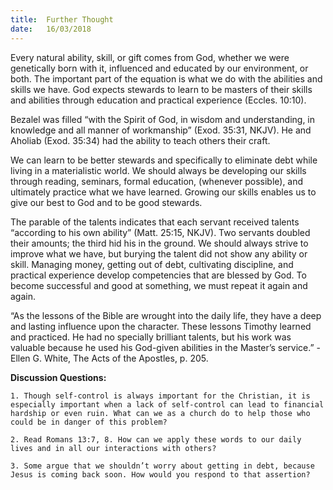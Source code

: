 ```yaml
---
title:  Further Thought
date:   16/03/2018
---
```


Every natural ability, skill, or gift comes from God, whether we were genetically born with it, influenced and educated by our environment, or both. The important part of the equation is what we do with the abilities and skills we have. God expects stewards to learn to be masters of their skills and abilities through education and practical experience (Eccles. 10:10).

Bezalel was filled “with the Spirit of God, in wisdom and understanding, in knowledge and all manner of workmanship” (Exod. 35:31, NKJV). He and Aholiab (Exod. 35:34) had the ability to teach others their craft.

We can learn to be better stewards and specifically to eliminate debt while living in a materialistic world. We should always be developing our skills through reading, seminars, formal education, (whenever possible), and ultimately practice what we have learned. Growing our skills enables us to give our best to God and to be good stewards.

The parable of the talents indicates that each servant received talents “according to his own ability” (Matt. 25:15, NKJV). Two servants doubled their amounts; the third hid his in the ground. We should always strive to improve what we have, but burying the talent did not show any ability or skill. Managing money, getting out of debt, cultivating discipline, and practical experience develop competencies that are blessed by God. To become successful and good at something, we must repeat it again and again.

“As the lessons of the Bible are wrought into the daily life, they have a deep and lasting influence upon the character. These lessons Timothy learned and practiced. He had no specially brilliant talents, but his work was valuable because he used his God-given abilities in the Master’s service.” - Ellen G. White, The Acts of the Apostles, p. 205.

**Discussion Questions:**

`1. Though self-control is always important for the Christian, it is especially important when a lack of self-control can lead to financial hardship or even ruin. What can we as a church do to help those who could be in danger of this problem?`

`2. Read Romans 13:7, 8. How can we apply these words to our daily lives and in all our interactions with others?`

`3. Some argue that we shouldn’t worry about getting in debt, because Jesus is coming back soon. How would you respond to that assertion?`
